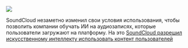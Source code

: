<!--2025-05-11 12:36:11-->
<div class="yb">
  <div class="rss habr"><img src="https://habrastorage.org/getpro/habr/upload_files/b5b/b37/e2a/b5bb37e2a772293af0dabbf5d2f38987.jpg" /><p>SoundCloud незаметно изменил свои условия использования, чтобы позволить компании обучать ИИ на аудиозаписях, которые пользователи загружают на платформу. На это <a... <p class="titl"><a href="https://habr.com/ru/news/908346/?utm_source=habrahabr&utm_medium=rss&utm_campaign=908346">SoundCloud разрешил искусственному интеллекту использовать контент пользователей</a></p></div>
</div>
